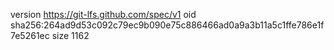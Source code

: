 version https://git-lfs.github.com/spec/v1
oid sha256:264ad9d53c092c79ec9b090e75c886466ad0a9a3b11a5c1ffe786e1f7e5261ec
size 1162
